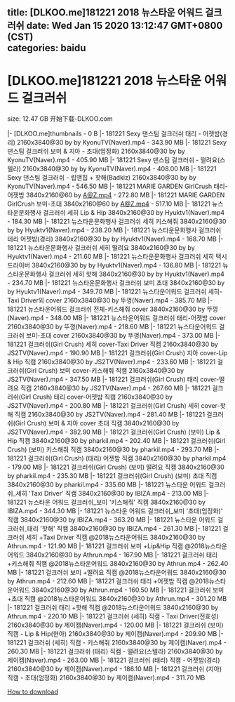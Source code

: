 
title: [DLKOO.me]181221 2018 뉴스타운 어워드 걸크러쉬
date: Wed Jan 15 2020 13:12:47 GMT+0800 (CST)    
categories: baidu
---

# [DLKOO.me]181221 2018 뉴스타운 어워드 걸크러쉬
size: 12.47 GB
 开始下载-DLKOO.com
 
|- [DLKOO.me]thumbnails - 0 B
|- 181221 Sexy 댄스팀 걸크러쉬 태리 - 어젯밤(경리) 2160x3840@30 by by KyonuTV(Naver).mp4 - 343.90 MB
|- 181221 Sexy 댄스팀 걸크러쉬 보미 & 지아 - 초대(엄정화) 2160x3840@30 by by KyonuTV(Naver).mp4 - 405.90 MB
|- 181221 Sexy 댄스팀 걸크러쉬 - 떨려요(스텔라) 2160x3840@30 by by KyonuTV(Naver).mp4 - 408.00 MB
|- 181221 Sexy 댄스팀 걸크러쉬 - 립앤힙 + 핫해(Badkiz) 2160x3840@30 by by KyonuTV(Naver).mp4 - 546.50 MB
|- 181221 MARIE GARDEN GirlCrush 태리-어젯밤 3840x2160@60 by A@Z.mp4 - 272.80 MB
|- 181221 MARIE GARDEN GirlCrush 보미-초대 3840x2160@60 by A@Z.mp4 - 517.10 MB
|- 181221 뉴스타운문화행사 걸크러쉬 세히 Lip & Hip 3840x2160@30 by Hyuktv1(Naver).mp4 - 184.30 MB
|- 181221 뉴스타운문화행사 걸크러쉬 세히 키스해줘 3840x2160@30 by by Hyuktv1(Naver).mp4 - 238.20 MB
|- 181221 뉴스타운문화행사 걸크러쉬 테리 어젯밤(경리) 3840x2160@30 by by Hyuktv1(Naver).mp4 - 168.70 MB
|- 181221 뉴스타운문화행사 걸크러쉬 세히 떨려요 3840x2160@30 by by Hyuktv1(Naver).mp4 - 211.60 MB
|- 181221 뉴스타운문화행사 걸크러쉬 세히 택시 드라이버 3840x2160@30 by by Hyuktv1(Naver).mp4 - 136.80 MB
|- 181221 뉴스타운문화행사 걸크러쉬 세히 핫해 3840x2160@30 by by Hyuktv1(Naver).mp4 - 234.70 MB
|- 181221 뉴스타운문화행사 걸크러쉬 보미 초대 3840x2160@30 by by Hyuktv1(Naver).mp4 - 349.70 MB
|- 181221 뉴스타운어워드 걸크러쉬 세히-Taxi Driver외 cover 2160x3840@30 by 뚜껑(Naver).mp4 - 385.70 MB
|- 181221 뉴스타운어워드 걸크러쉬 전체-키스해줘 cover 3840x2160@30 by 뚜껑(Naver).mp4 - 348.00 MB
|- 181221 뉴스타운어워드 걸크러쉬 태리-어젯밤 cover 2160x3840@30 by 뚜껑(Naver).mp4 - 218.60 MB
|- 181221 뉴스타운어워드 걸크러쉬 보미-초대 cover 2160x3840@30 by 뚜껑(Naver).mp4 - 373.00 MB
|- 181221 걸크러쉬(Girl Crush) 세히 cover-Taxi Driver 직캠 2160x3840@30 by JS2TV(Naver).mp4 - 190.90 MB
|- 181221 걸크러쉬(Girl Crush) 지아 cover-Lip & Hip 직캠 2160x3840@30 by JS2TV(Naver).mp4 - 233.60 MB
|- 181221 걸크러쉬(Girl Crush) 보미 cover-키스해줘 직캠 2160x3840@30 by JS2TV(Naver).mp4 - 347.50 MB
|- 181221 걸크러쉬(Girl Crush) 태리 cover-떨려요 직캠 2160x3840@30 by JS2TV(Naver).mp4 - 267.60 MB
|- 181221 걸크러쉬(Girl Crush) 태리 cover-어젯밤 직캠 2160x3840@30 by JS2TV(Naver).mp4 - 200.80 MB
|- 181221 걸크러쉬(Girl Crush) 세히 cover-핫해 직캠 2160x3840@30 by JS2TV(Naver).mp4 - 281.40 MB
|- 181221 걸크러쉬(Girl Crush) 보미 & 지아 cover 초대 직캠 3840x2160@30 by JS2TV(Naver).mp4 - 382.90 MB
|- 181221 걸크러쉬(Girl Crush) (보미) Lip & Hip 직캠 3840x2160@30 by pharkil.mp4 - 202.40 MB
|- 181221 걸크러쉬(Girl Crush) (보미) 키스해줘 직캠 3840x2160@30 by pharkil.mp4 - 293.70 MB
|- 181221 걸크러쉬(Girl Crush) (태리) 어젯밤 직캠 3840x2160@30 by pharkil.mp4 - 179.00 MB
|- 181221 걸크러쉬(Girl Crush) (보미) 떨려요 직캠 3840x2160@30 by pharkil.mp4 - 235.30 MB
|- 181221 걸크러쉬(Girl Crush) (보미) 초대 직캠 3840x2160@30 by pharkil.mp4 - 335.60 MB
|- 181221 뉴스타운 어워드 걸크러쉬_세히 'Taxi Driver' 직캠 3840x2160@30 by IBIZA.mp4 - 213.00 MB
|- 181221 뉴스타운 어워드 걸크러쉬_보미 '키스해줘' 직캠 3840x2160@30 by IBIZA.mp4 - 344.30 MB
|- 181221 뉴스타운 어워드 걸크러쉬_보미 '초대(엄정화)' 직캠 3840x2160@30 by IBIZA.mp4 - 363.20 MB
|- 181221 뉴스타운 어워드 걸크러쉬_태리 '핫해' 직캠 3840x2160@30 by IBIZA.mp4 - 261.30 MB
|- 181221 걸크러쉬 세히 +Taxi Driver 직캠 @2018뉴스타운어워드 3840x2160@30 by Athrun.mp4 - 121.90 MB
|- 181221 걸크러쉬 보미 +Lip&Hip 직캠 @2018뉴스타운어워드 3840x2160@30 by Athrun.mp4 - 167.90 MB
|- 181221 걸크러쉬 태리 +키스해줘 직캠 @2018뉴스타운어워드 3840x2160@30 by Athrun.mp4 - 262.40 MB
|- 181221 걸크러쉬 보미 +떨려요 직캠 @2018뉴스타운어워드 3840x2160@30 by Athrun.mp4 - 212.60 MB
|- 181221 걸크러쉬 태리 +어젯밤 직캠 @2018뉴스타운어워드 3840x2160@30 by Athrun.mp4 - 160.50 MB
|- 181221 걸크러쉬 보미 +초대 직캠 @2018뉴스타운어워드 3840x2160@30 by Athrun.mp4 - 301.20 MB
|- 181221 걸크러쉬 태리 +핫해 직캠 @2018뉴스타운어워드 3840x2160@30 by Athrun.mp4 - 220.10 MB
|- 181221 걸크러쉬 (세히) 직캠 - Taxi Driver(전효성) 2160x3840@30 by 제이캠(Naver).mp4 - 120.00 MB
|- 181221 걸크러쉬 (보미) 직캠 - Lip & Hip(현아) 2160x3840@30 by 제이캠(Naver).mp4 - 209.90 MB
|- 181221 걸크러쉬 (세히) 직캠 - 키스해줘 2160x3840@30 by 제이캠(Naver).mp4 - 260.30 MB
|- 181221 걸크러쉬 (태리) 직캠 - 떨려요(스텔라) 2160x3840@30 by 제이캠(Naver).mp4 - 263.00 MB
|- 181221 걸크러쉬 (태리) 직캠 - 어젯밤(경리) 2160x3840@30 by 제이캠(Naver).mp4 - 186.10 MB
|- 181221 걸크러쉬 (지아) 직캠 - 초대(엄정화) 2160x3840@30 by 제이캠(Naver).mp4 - 311.70 MB

[How to download](https://bpcam.bemobtrk.com/go/2ceec3aa-1ca2-46d6-b9ff-aaa5c184517c?jno=26)